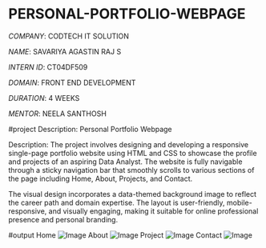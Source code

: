 # PERSONAL-PORTFOLIO-WEBPAGE

*COMPANY*: CODTECH IT SOLUTION

*NAME*: SAVARIYA AGASTIN RAJ S

*INTERN ID*: CT04DF509

*DOMAIN*: FRONT END DEVELOPMENT

*DURATION*: 4 WEEKS

*MENTOR*: NEELA SANTHOSH

#project Description: Personal Portfolio Webpage

Description:
The project involves designing and developing a responsive single-page portfolio website using HTML and CSS to showcase the profile and projects of an aspiring Data Analyst. The website is fully navigable through a sticky navigation bar that smoothly scrolls to various sections of the page including Home, About, Projects, and Contact.

The visual design incorporates a data-themed background image to reflect the career path and domain expertise. The layout is user-friendly, mobile-responsive, and visually engaging, making it suitable for online professional presence and personal branding.

#output 
Home
![Image](https://github.com/user-attachments/assets/cf3c15e7-4c2a-41ce-a6c0-5fbd2bbdf135)
About
![Image](https://github.com/user-attachments/assets/55cf9cf9-44fd-46d8-822f-baae1d0d968f)
Project
![Image](https://github.com/user-attachments/assets/04cba1e2-1f32-4018-a39c-026127a18067)
Contact
![Image](https://github.com/user-attachments/assets/67a35e9e-6856-462f-bf89-3675ce857be1)
